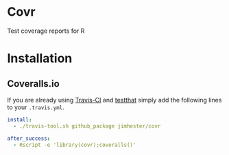 # Covr #
Test coverage reports for R

# Installation #
## Coveralls.io ##
If you are already using [Travis-CI](https://travis-ci.org) and
[testthat](https://github.com/hadley/testthat) simply add the following lines
to your `.travis.yml`.

```yml
install:
  - ./travis-tool.sh github_package jimhester/covr

after_success:
  - Rscript -e 'library(covr);coveralls()'
```
